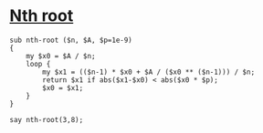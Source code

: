 [1]: http://rosettacode.org/wiki/Nth_root

# [Nth root][1]

```perl6
sub nth-root ($n, $A, $p=1e-9)
{
    my $x0 = $A / $n;
    loop {
        my $x1 = (($n-1) * $x0 + $A / ($x0 ** ($n-1))) / $n;
        return $x1 if abs($x1-$x0) < abs($x0 * $p);
        $x0 = $x1;
    }
}
 
say nth-root(3,8);
```